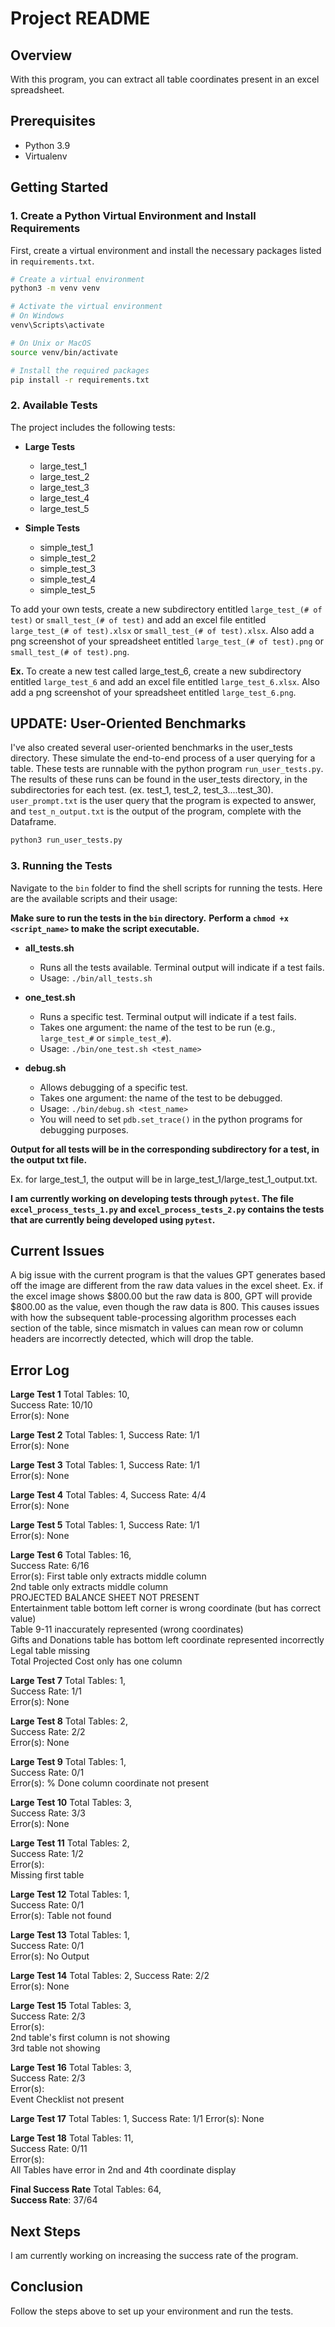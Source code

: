 # Project README

## Overview

With this program, you can extract all table coordinates present in an excel spreadsheet.

## Prerequisites

- Python 3.9
- Virtualenv

## Getting Started

### 1. Create a Python Virtual Environment and Install Requirements

First, create a virtual environment and install the necessary packages listed in `requirements.txt`.

```bash
# Create a virtual environment
python3 -m venv venv

# Activate the virtual environment
# On Windows
venv\Scripts\activate

# On Unix or MacOS
source venv/bin/activate

# Install the required packages
pip install -r requirements.txt
```

### 2. Available Tests

The project includes the following tests:

- **Large Tests**
  - large_test_1
  - large_test_2
  - large_test_3
  - large_test_4
  - large_test_5

- **Simple Tests**
  - simple_test_1
  - simple_test_2
  - simple_test_3
  - simple_test_4
  - simple_test_5

To add your own tests, create a new subdirectory entitled `large_test_(# of test)` or `small_test_(# of test)` and add an excel file entitled `large_test_(# of test).xlsx` or `small_test_(# of test).xlsx`. Also add a png screenshot of your spreadsheet entitled `large_test_(# of test).png` or `small_test_(# of test).png`.

**Ex.** To create a new test called large_test_6, create a new subdirectory entitled `large_test_6` and add an excel file entitled `large_test_6.xlsx`. Also add a png screenshot of your spreadsheet entitled `large_test_6.png`.

## UPDATE: User-Oriented Benchmarks

I've also created several user-oriented benchmarks in the user_tests directory. These simulate the end-to-end process of a user querying for a table. These tests are runnable with the python program `run_user_tests.py`. The results of these runs can be found in the user_tests directory, in the subdirectories for each test. (ex. test_1, test_2, test_3....test_30). `user_prompt.txt` is the user query that the program is expected to answer, and `test_n_output.txt` is the output of the program, complete with the Dataframe.

```bash
python3 run_user_tests.py
```

### 3. Running the Tests

Navigate to the `bin` folder to find the shell scripts for running the tests. Here are the available scripts and their usage:

**Make sure to run the tests in the `bin` directory.**
**Perform a `chmod +x <script_name>` to make the script executable.**

- **all_tests.sh**
  - Runs all the tests available. Terminal output will indicate if a test fails.
  - Usage: `./bin/all_tests.sh`

- **one_test.sh**
  - Runs a specific test. Terminal output will indicate if a test fails.
  - Takes one argument: the name of the test to be run (e.g., `large_test_#` or `simple_test_#`).
  - Usage: `./bin/one_test.sh <test_name>`

- **debug.sh**
  - Allows debugging of a specific test.
  - Takes one argument: the name of the test to be debugged.
  - Usage: `./bin/debug.sh <test_name>`
  - You will need to set `pdb.set_trace()` in the python programs for debugging purposes.

**Output for all tests will be in the corresponding subdirectory for a test, in the output txt file.**

Ex. for large_test_1, the output will be in large_test_1/large_test_1_output.txt.

**I am currently working on developing tests through `pytest`. The file `excel_process_tests_1.py` and `excel_process_tests_2.py` contains the tests that are currently being developed using `pytest`.**

## Current Issues

A big issue with the current program is that the values GPT generates based off the image are different from the raw data values in the excel sheet. Ex. if the excel image shows $800.00 but the raw data is 800,   GPT will provide $800.00 as the value, even though the raw data is 800. This causes issues with how   the subsequent table-processing algorithm processes each section of the table, since mismatch in   values can mean row or column headers are incorrectly detected, which will drop the table.  

## Error Log  
**Large Test 1**
Total Tables: 10,  
Success Rate: 10/10  
Error(s): None

**Large Test 2**
Total Tables: 1,
Success Rate: 1/1  
Error(s): None

**Large Test 3**
Total Tables: 1,
Success Rate: 1/1  
Error(s): None

**Large Test 4**
Total Tables: 4,
Success Rate: 4/4  
Error(s): None

**Large Test 5**
Total Tables: 1,
Success Rate: 1/1  
Error(s): None

**Large Test 6**
Total Tables: 16,  
Success Rate: 6/16  
Error(s): 
First table only extracts middle column  
2nd table only extracts middle column  
PROJECTED BALANCE SHEET NOT PRESENT  
Entertainment table bottom left corner is wrong coordinate (but has correct value)  
Table 9-11 inaccurately represented (wrong coordinates)  
Gifts and Donations table has bottom left coordinate represented incorrectly  
Legal table missing  
Total Projected Cost only has one column  

**Large Test 7**
Total Tables: 1,  
Success Rate: 1/1  
Error(s): None

**Large Test 8**
Total Tables: 2,  
Success Rate: 2/2  
Error(s): None

**Large Test 9**
Total Tables: 1,  
Success Rate: 0/1  
Error(s):
% Done column coordinate not present

**Large Test 10**
Total Tables: 3,  
Success Rate: 3/3  
Error(s): None

**Large Test 11**
Total Tables: 2,  
Success Rate: 1/2  
Error(s):  
Missing first table

**Large Test 12**
Total Tables: 1,  
Success Rate: 0/1  
Error(s): Table not found  

**Large Test 13**
Total Tables: 1,  
Success Rate: 0/1   
Error(s): No Output  

**Large Test 14**
Total Tables: 2, 
Success Rate: 2/2  
Error(s): None

**Large Test 15**
Total Tables: 3,  
Success Rate: 2/3  
Error(s):  
2nd table's first column is not showing  
3rd table not showing

**Large Test 16**
Total Tables: 3,  
Success Rate: 2/3  
Error(s):  
Event Checklist not present

**Large Test 17**
Total Tables: 1,
Success Rate: 1/1
Error(s): None

**Large Test 18**
Total Tables: 11,  
Success Rate: 0/11  
Error(s):  
All Tables have error in 2nd and 4th coordinate display

**Final Success Rate**
Total Tables: 64,    
**Success Rate**: 37/64

## Next Steps

I am currently working on increasing the success rate of the program.

## Conclusion

Follow the steps above to set up your environment and run the tests.